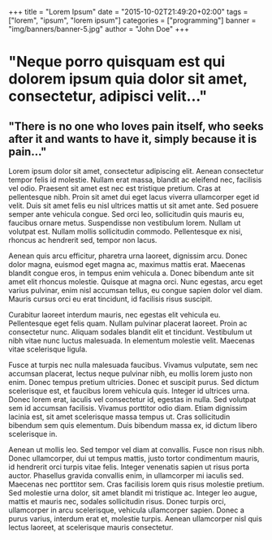 +++
title = "Lorem Ipsum"
date = "2015-10-02T21:49:20+02:00"
tags = ["lorem", "ipsum", "lorem ipsum"]
categories = ["programming"]
banner = "img/banners/banner-5.jpg"
author = "John Doe"
+++

# "Neque porro quisquam est qui dolorem ipsum quia dolor sit amet, consectetur, adipisci velit..."

## "There is no one who loves pain itself, who seeks after it and wants to have it, simply because it is pain..."

Lorem ipsum dolor sit amet, consectetur adipiscing elit. Aenean consectetur tempor felis id molestie. Nullam erat massa, blandit ac eleifend nec, facilisis vel odio. Praesent sit amet est nec est tristique pretium. Cras at pellentesque nibh. Proin sit amet dui eget lacus viverra ullamcorper eget id velit. Duis sit amet felis eu nisl ultrices mattis ut sit amet ante. Sed posuere semper ante vehicula congue. Sed orci leo, sollicitudin quis mauris eu, faucibus ornare metus. Suspendisse non vestibulum lorem. Nullam ut volutpat est. Nullam mollis sollicitudin commodo. Pellentesque ex nisi, rhoncus ac hendrerit sed, tempor non lacus.

Aenean quis arcu efficitur, pharetra urna laoreet, dignissim arcu. Donec dolor magna, euismod eget magna ac, maximus mattis erat. Maecenas blandit congue eros, in tempus enim vehicula a. Donec bibendum ante sit amet elit rhoncus molestie. Quisque at magna orci. Nunc egestas, arcu eget varius pulvinar, enim nisl accumsan tellus, eu congue sapien dolor vel diam. Mauris cursus orci eu erat tincidunt, id facilisis risus suscipit.

Curabitur laoreet interdum mauris, nec egestas elit vehicula eu. Pellentesque eget felis quam. Nullam pulvinar placerat laoreet. Proin ac consectetur nunc. Aliquam sodales blandit elit et tincidunt. Vestibulum ut nibh vitae nunc luctus malesuada. In elementum molestie velit. Maecenas vitae scelerisque ligula.

Fusce at turpis nec nulla malesuada faucibus. Vivamus vulputate, sem nec accumsan placerat, lectus neque pulvinar nibh, eu mollis lorem justo non enim. Donec tempus pretium ultricies. Donec et suscipit purus. Sed dictum scelerisque est, et faucibus lorem vehicula quis. Integer id ultrices urna. Donec lorem erat, iaculis vel consectetur id, egestas in nulla. Sed volutpat sem id accumsan facilisis. Vivamus porttitor odio diam. Etiam dignissim lacinia est, sit amet scelerisque massa tempus ut. Cras sollicitudin bibendum sem quis elementum. Duis bibendum massa ex, id dictum libero scelerisque in.

Aenean ut mollis leo. Sed tempor vel diam at convallis. Fusce non risus nibh. Donec ullamcorper, dui ut tempus mattis, justo tortor condimentum mauris, id hendrerit orci turpis vitae felis. Integer venenatis sapien ut risus porta auctor. Phasellus gravida convallis enim, in ullamcorper mi iaculis sed. Maecenas nec porttitor sem. Cras facilisis lorem quis risus molestie pretium. Sed molestie urna dolor, sit amet blandit mi tristique ac. Integer leo augue, mattis et mauris nec, sodales sollicitudin risus. Donec turpis orci, ullamcorper in arcu scelerisque, vehicula ullamcorper sapien. Donec a purus varius, interdum erat et, molestie turpis. Aenean ullamcorper nisl quis lectus laoreet, at scelerisque mauris consectetur.
